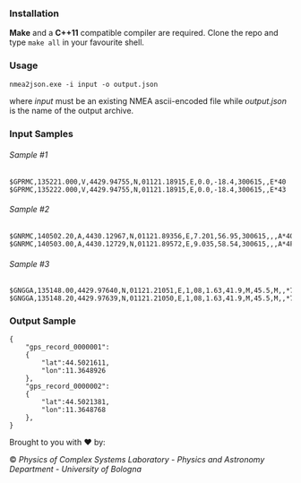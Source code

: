### Installation
**Make** and a **C++11** compatible compiler are required. Clone the repo and type ``make all`` in your favourite shell.

### Usage
```
nmea2json.exe -i input -o output.json
```
where *input* must be an existing NMEA ascii-encoded file while *output.json* is the name of the output archive.

### Input Samples
###### Sample #1
```
$GPRMC,135221.000,V,4429.94755,N,01121.18915,E,0.0,-18.4,300615,,E*40
$GPRMC,135222.000,V,4429.94755,N,01121.18915,E,0.0,-18.4,300615,,E*43
```
###### Sample #2
```
$GNRMC,140502.20,A,4430.12967,N,01121.89356,E,7.201,56.95,300615,,,A*40
$GNRMC,140503.00,A,4430.12729,N,01121.89572,E,9.035,58.54,300615,,,A*4F
```
###### Sample #3
```
$GNGGA,135148.00,4429.97640,N,01121.21051,E,1,08,1.63,41.9,M,45.5,M,,*7F
$GNGGA,135148.20,4429.97639,N,01121.21050,E,1,08,1.63,41.9,M,45.5,M,,*72
```

### Output Sample
```
{
    "gps_record_0000001":
    {
        "lat":44.5021611,
        "lon":11.3648926
    },
    "gps_record_0000002":
    {
        "lat":44.5021381,
        "lon":11.3648768
    },
}
```

Brought to you with :heart: by:

&copy; _Physics of Complex Systems Laboratory - Physics and Astronomy Department - University of Bologna_

